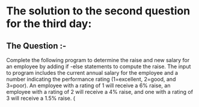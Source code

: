 # The solution to the second question for the third day:
## The Question :-
Complete the following program to determine the raise and new salary for an employee by adding if -else statements to compute the raise.
The input to program includes the current annual salary for the employee and a number indicating the performance rating (1=excellent, 2=good, and 3=poor). An employee with a rating of 1 will receive a 6% raise, an employee with a rating of 2 will receive a 4% raise, and one with a rating of 3 will receive a 1.5% raise. (

